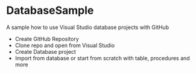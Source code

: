 # DatabaseSample
A sample how to use Visual Studio database projects with GitHub

* Create GitHub Repository
* Clone repo and open from Visual Studio
* Create Database project
* Import from database or start from scratch with table, procedures and more

